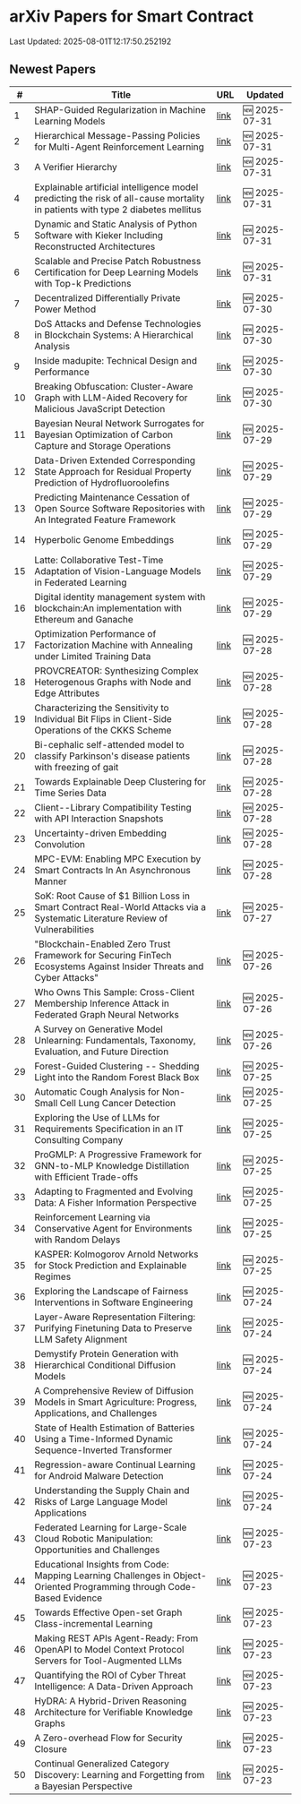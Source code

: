 # arXiv Papers for Smart Contract

Last Updated: 2025-08-01T12:17:50.252192

## Newest Papers

|\#|Title|URL|Updated|
|---|---|---|---|
|1|SHAP-Guided Regularization in Machine Learning Models|[link](http://arxiv.org/abs/2507.23665v1)|🆕 2025-07-31|
|2|Hierarchical Message-Passing Policies for Multi-Agent Reinforcement Learning|[link](http://arxiv.org/abs/2507.23604v1)|🆕 2025-07-31|
|3|A Verifier Hierarchy|[link](http://arxiv.org/abs/2507.23504v1)|🆕 2025-07-31|
|4|Explainable artificial intelligence model predicting the risk of all-cause mortality in patients with type 2 diabetes mellitus|[link](http://arxiv.org/abs/2507.23491v1)|🆕 2025-07-31|
|5|Dynamic and Static Analysis of Python Software with Kieker Including Reconstructed Architectures|[link](http://arxiv.org/abs/2507.23425v1)|🆕 2025-07-31|
|6|Scalable and Precise Patch Robustness Certification for Deep Learning Models with Top-k Predictions|[link](http://arxiv.org/abs/2507.23335v1)|🆕 2025-07-31|
|7|Decentralized Differentially Private Power Method|[link](http://arxiv.org/abs/2507.22849v1)|🆕 2025-07-30|
|8|DoS Attacks and Defense Technologies in Blockchain Systems: A Hierarchical Analysis|[link](http://arxiv.org/abs/2507.22611v1)|🆕 2025-07-30|
|9|Inside madupite: Technical Design and Performance|[link](http://arxiv.org/abs/2507.22538v1)|🆕 2025-07-30|
|10|Breaking Obfuscation: Cluster-Aware Graph with LLM-Aided Recovery for Malicious JavaScript Detection|[link](http://arxiv.org/abs/2507.22447v1)|🆕 2025-07-30|
|11|Bayesian Neural Network Surrogates for Bayesian Optimization of Carbon Capture and Storage Operations|[link](http://arxiv.org/abs/2507.21803v1)|🆕 2025-07-29|
|12|Data-Driven Extended Corresponding State Approach for Residual Property Prediction of Hydrofluoroolefins|[link](http://arxiv.org/abs/2507.21720v1)|🆕 2025-07-29|
|13|Predicting Maintenance Cessation of Open Source Software Repositories with An Integrated Feature Framework|[link](http://arxiv.org/abs/2507.21678v1)|🆕 2025-07-29|
|14|Hyperbolic Genome Embeddings|[link](http://arxiv.org/abs/2507.21648v1)|🆕 2025-07-29|
|15|Latte: Collaborative Test-Time Adaptation of Vision-Language Models in Federated Learning|[link](http://arxiv.org/abs/2507.21494v1)|🆕 2025-07-29|
|16|Digital identity management system with blockchain:An implementation with Ethereum and Ganache|[link](http://arxiv.org/abs/2507.21398v1)|🆕 2025-07-29|
|17|Optimization Performance of Factorization Machine with Annealing under Limited Training Data|[link](http://arxiv.org/abs/2507.21024v1)|🆕 2025-07-28|
|18|PROVCREATOR: Synthesizing Complex Heterogenous Graphs with Node and Edge Attributes|[link](http://arxiv.org/abs/2507.20967v1)|🆕 2025-07-28|
|19|Characterizing the Sensitivity to Individual Bit Flips in Client-Side Operations of the CKKS Scheme|[link](http://arxiv.org/abs/2507.20891v1)|🆕 2025-07-28|
|20|Bi-cephalic self-attended model to classify Parkinson's disease patients with freezing of gait|[link](http://arxiv.org/abs/2507.20862v1)|🆕 2025-07-28|
|21|Towards Explainable Deep Clustering for Time Series Data|[link](http://arxiv.org/abs/2507.20840v1)|🆕 2025-07-28|
|22|Client--Library Compatibility Testing with API Interaction Snapshots|[link](http://arxiv.org/abs/2507.20814v1)|🆕 2025-07-28|
|23|Uncertainty-driven Embedding Convolution|[link](http://arxiv.org/abs/2507.20718v1)|🆕 2025-07-28|
|24|MPC-EVM: Enabling MPC Execution by Smart Contracts In An Asynchronous Manner|[link](http://arxiv.org/abs/2507.20554v1)|🆕 2025-07-28|
|25|SoK: Root Cause of \$1 Billion Loss in Smart Contract Real-World Attacks via a Systematic Literature Review of Vulnerabilities|[link](http://arxiv.org/abs/2507.20175v1)|🆕 2025-07-27|
|26|"Blockchain-Enabled Zero Trust Framework for Securing FinTech Ecosystems Against Insider Threats and Cyber Attacks"|[link](http://arxiv.org/abs/2507.19976v1)|🆕 2025-07-26|
|27|Who Owns This Sample: Cross-Client Membership Inference Attack in Federated Graph Neural Networks|[link](http://arxiv.org/abs/2507.19964v1)|🆕 2025-07-26|
|28|A Survey on Generative Model Unlearning: Fundamentals, Taxonomy, Evaluation, and Future Direction|[link](http://arxiv.org/abs/2507.19894v1)|🆕 2025-07-26|
|29|Forest-Guided Clustering -- Shedding Light into the Random Forest Black Box|[link](http://arxiv.org/abs/2507.19455v1)|🆕 2025-07-25|
|30|Automatic Cough Analysis for Non-Small Cell Lung Cancer Detection|[link](http://arxiv.org/abs/2507.19174v1)|🆕 2025-07-25|
|31|Exploring the Use of LLMs for Requirements Specification in an IT Consulting Company|[link](http://arxiv.org/abs/2507.19113v1)|🆕 2025-07-25|
|32|ProGMLP: A Progressive Framework for GNN-to-MLP Knowledge Distillation with Efficient Trade-offs|[link](http://arxiv.org/abs/2507.19031v1)|🆕 2025-07-25|
|33|Adapting to Fragmented and Evolving Data: A Fisher Information Perspective|[link](http://arxiv.org/abs/2507.18996v1)|🆕 2025-07-25|
|34|Reinforcement Learning via Conservative Agent for Environments with Random Delays|[link](http://arxiv.org/abs/2507.18992v1)|🆕 2025-07-25|
|35|KASPER: Kolmogorov Arnold Networks for Stock Prediction and Explainable Regimes|[link](http://arxiv.org/abs/2507.18983v1)|🆕 2025-07-25|
|36|Exploring the Landscape of Fairness Interventions in Software Engineering|[link](http://arxiv.org/abs/2507.18726v1)|🆕 2025-07-24|
|37|Layer-Aware Representation Filtering: Purifying Finetuning Data to Preserve LLM Safety Alignment|[link](http://arxiv.org/abs/2507.18631v1)|🆕 2025-07-24|
|38|Demystify Protein Generation with Hierarchical Conditional Diffusion Models|[link](http://arxiv.org/abs/2507.18603v1)|🆕 2025-07-24|
|39|A Comprehensive Review of Diffusion Models in Smart Agriculture: Progress, Applications, and Challenges|[link](http://arxiv.org/abs/2507.18376v1)|🆕 2025-07-24|
|40|State of Health Estimation of Batteries Using a Time-Informed Dynamic Sequence-Inverted Transformer|[link](http://arxiv.org/abs/2507.18320v1)|🆕 2025-07-24|
|41|Regression-aware Continual Learning for Android Malware Detection|[link](http://arxiv.org/abs/2507.18313v1)|🆕 2025-07-24|
|42|Understanding the Supply Chain and Risks of Large Language Model Applications|[link](http://arxiv.org/abs/2507.18105v1)|🆕 2025-07-24|
|43|Federated Learning for Large-Scale Cloud Robotic Manipulation: Opportunities and Challenges|[link](http://arxiv.org/abs/2507.17903v1)|🆕 2025-07-23|
|44|Educational Insights from Code: Mapping Learning Challenges in Object-Oriented Programming through Code-Based Evidence|[link](http://arxiv.org/abs/2507.17743v1)|🆕 2025-07-23|
|45|Towards Effective Open-set Graph Class-incremental Learning|[link](http://arxiv.org/abs/2507.17687v1)|🆕 2025-07-23|
|46|Making REST APIs Agent-Ready: From OpenAPI to Model Context Protocol Servers for Tool-Augmented LLMs|[link](http://arxiv.org/abs/2507.16044v2)|🆕 2025-07-23|
|47|Quantifying the ROI of Cyber Threat Intelligence: A Data-Driven Approach|[link](http://arxiv.org/abs/2507.17628v1)|🆕 2025-07-23|
|48|HyDRA: A Hybrid-Driven Reasoning Architecture for Verifiable Knowledge Graphs|[link](http://arxiv.org/abs/2507.15917v2)|🆕 2025-07-23|
|49|A Zero-overhead Flow for Security Closure|[link](http://arxiv.org/abs/2507.17385v1)|🆕 2025-07-23|
|50|Continual Generalized Category Discovery: Learning and Forgetting from a Bayesian Perspective|[link](http://arxiv.org/abs/2507.17382v1)|🆕 2025-07-23|
